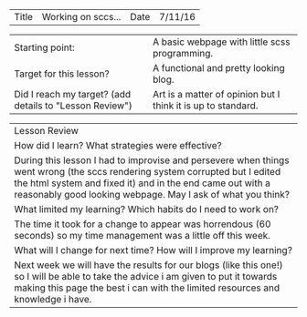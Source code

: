 
<table>
  <tr>
    <td>Title</td>
    <td>Working on sccs...</td>
    <td>Date</td>
    <td>7/11/16</td>
  </tr>
</table>


<table>
  <tr>
    <td>Starting point:</td>
    <td>A basic webpage with little scss programming.</td>
  </tr>
  <tr>
    <td>Target for this lesson?</td>
    <td>A functional and pretty looking blog.</td>
  </tr>
  <tr>
    <td>Did I reach my target? 
(add details to "Lesson Review")</td>
    <td>Art is a matter of opinion but I think it is up to standard.</td>
  </tr>
</table>


<table>
  <tr>
    <td>Lesson Review</td>
  </tr>
  <tr>
    <td>How did I learn? What strategies were effective? </td>
  </tr>
  <tr>
    <td>During this lesson I had to improvise and persevere when things went wrong (the sccs rendering system corrupted but I edited the html system and fixed it) and in the end came out with a reasonably good looking webpage. May I ask of what you think?</td>
  </tr>
  <tr>
    <td>What limited my learning? Which habits do I need to work on? </td>
  </tr>
  <tr>
    <td>The time it took for a change to appear was horrendous (60 seconds) so my time management was a little off this week.</td>
  </tr>
  <tr>
    <td>What will I change for next time? How will I improve my learning?</td>
  </tr>
  <tr>
    <td>Next week we will have the results for our blogs (like this one!) so I will be able to take the advice i am given to put it towards making this page the best i can with the limited resources and knowledge i have.</td>
  </tr>
</table>


